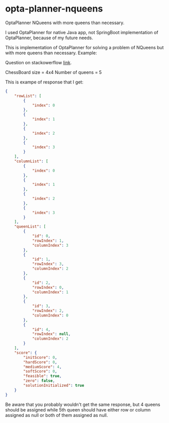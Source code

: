 # opta-planner-nqueens
OptaPlanner NQueens with more queens than necessary.

I used OptaPlanner for native Java app, not SpringBoot implementation of OptaPlanner, because of my future needs.

This is implementation of OptaPlanner for solving a problem of NQueens but with more queens than necessary. Example:

Question on stackowerflow [link](https://stackoverflow.com/questions/75844167/optaplanner-solution-for-nqueens-problem-with-more-queens-on-chess-board-than-ne).

ChessBoard size = 4x4
Number of queens = 5

This is exampe of response that I get:
```json
{
    "rowList": [
        {
            "index": 0
        },
        {
            "index": 1
        },
        {
            "index": 2
        },
        {
            "index": 3
        }
    ],
    "columnList": [
        {
            "index": 0
        },
        {
            "index": 1
        },
        {
            "index": 2
        },
        {
            "index": 3
        }
    ],
    "queenList": [
        {
            "id": 0,
            "rowIndex": 1,
            "columnIndex": 3
        },
        {
            "id": 1,
            "rowIndex": 3,
            "columnIndex": 2
        },
        {
            "id": 2,
            "rowIndex": 0,
            "columnIndex": 1
        },
        {
            "id": 3,
            "rowIndex": 2,
            "columnIndex": 0
        },
        {
            "id": 4,
            "rowIndex": null,
            "columnIndex": 2
        }
    ],
    "score": {
        "initScore": 0,
        "hardScore": 0,
        "mediumScore": 4,
        "softScore": 0,
        "feasible": true,
        "zero": false,
        "solutionInitialized": true
    }
}
```

Be aware that you probably wouldn't get the same response, but 4 queens should be assigned while 5th queen should have either row or column assigned as null or both of them assigned as null.
